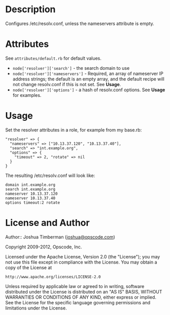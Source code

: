 Description
===========

Configures /etc/resolv.conf, unless the nameservers attribute is
empty.

Attributes
==========

See `attributes/default.rb` for default values.

* `node['resolver']['search']` - the search domain to use
* `node['resolver']['nameservers']` - Required, an array of nameserver
  IP address strings; the default is an empty array, and the default
  recipe will not change resolv.conf if this is not set. See
  __Usage__.
* `node['resolver']['options']` - a hash of resolv.conf options. See
  __Usage__ for examples.

Usage
=====

Set the resolver attributes in a role, for example from my base.rb:

    "resolver" => {
      "nameservers" => ["10.13.37.120", "10.13.37.40"],
      "search" => "int.example.org",
      "options" => {
        "timeout" => 2, "rotate" => nil
      }
    }

The resulting /etc/resolv.conf will look like:

    domain int.example.org
    search int.example.org
    nameserver 10.13.37.120
    nameserver 10.13.37.40
    options timeout:2 rotate

License and Author
==================

Author:: Joshua Timberman (<joshua@opscode.com>)

Copyright 2009-2012, Opscode, Inc.

Licensed under the Apache License, Version 2.0 (the "License");
you may not use this file except in compliance with the License.
You may obtain a copy of the License at

    http://www.apache.org/licenses/LICENSE-2.0

Unless required by applicable law or agreed to in writing, software
distributed under the License is distributed on an "AS IS" BASIS,
WITHOUT WARRANTIES OR CONDITIONS OF ANY KIND, either express or implied.
See the License for the specific language governing permissions and
limitations under the License.
